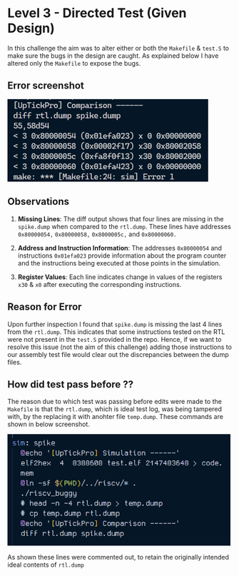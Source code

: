 # Level 3 - Directed Test (Given Design)

In this challenge the aim was to alter either or both the `Makefile` & `test.S` to make sure the bugs in the design are caught. As explained below I have altered only the `Makefile` to expose the bugs.

## Error screenshot

<img src="imgs/error.png" width="450">

## Observations

1. **Missing Lines**: The diff output shows that four lines are missing in the `spike.dump` when compared to the `rtl.dump`. These lines have addresses `0x80000054,` `0x80000058,` `0x8000005c,` and `0x80000060.`

2. **Address and Instruction Information**: The addresses `0x80000054` and instructions `0x01efa023` provide information about the program counter and the instructions being executed at those points in the simulation.

3. **Register Values**: Each line indicates change in values of the registers `x30` & `x0` after executing the corresponding instructions.

## Reason for Error

Upon further inspection I found that `spike.dump` is missing the last 4 lines from the `rtl.dump`. This indicates that some instructions tested on the RTL were not present in the `test.S` provided in the repo. Hence, if we want to resolve this issue (not the aim of this challenge) adding those instructions to our assembly test file would clear out the discrepancies between the dump files.

## How did test pass before ??

The reason due to which test was passing before edits were made to  the `Makefile` is that the `rtl.dump`, which is ideal test log, was being tampered with, by the replacing it with anohter file `temp.dump`. These commands are shown in below screenshot.

<img src="imgs/sol.png" width="500">

As shown these lines were commented out, to retain the originally intended ideal contents of `rtl.dump`